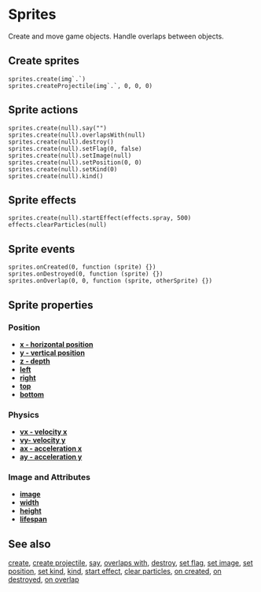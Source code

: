 # Sprites

Create and move game objects. Handle overlaps between objects.

## Create sprites

```cards
sprites.create(img`.`)
sprites.createProjectile(img`.`, 0, 0, 0)
```

## Sprite actions

```cards
sprites.create(null).say("")
sprites.create(null).overlapsWith(null)
sprites.create(null).destroy()
sprites.create(null).setFlag(0, false)
sprites.create(null).setImage(null)
sprites.create(null).setPosition(0, 0)
sprites.create(null).setKind(0)
sprites.create(null).kind()
```

## Sprite effects

```cards
sprites.create(null).startEffect(effects.spray, 500)
effects.clearParticles(null)
```

## Sprite events

```cards
sprites.onCreated(0, function (sprite) {})
sprites.onDestroyed(0, function (sprite) {})
sprites.onOverlap(0, 0, function (sprite, otherSprite) {})
```

## Sprite properties

### Position

* [**x - horizontal position**](/reference/sprites/sprite/x)
* [**y - vertical position**](/reference/sprites/sprite/y)
* [**z - depth**](/reference/sprites/sprite/z)
* [**left**](/reference/sprites/sprite/left)
* [**right**](/reference/sprites/sprite/right)
* [**top**](/reference/sprites/sprite/top)
* [**bottom**](/reference/sprites/sprite/bottom)

### Physics

* [**vx - velocity x**](/reference/sprites/sprite/vx)
* [**vy- velocity y**](/reference/sprites/sprite/vy)
* [**ax - acceleration x**](/reference/sprites/sprite/ax)
* [**ay - acceleration y**](/reference/sprites/sprite/ay)

### Image and Attributes

* [**image**](/reference/sprites/sprite/image)
* [**width**](/reference/sprites/sprite/width)
* [**height**](/reference/sprites/sprite/height)
* [**lifespan**](/reference/sprites/sprite/lifespan)

## See also

[create](/reference/sprites/create),
[create projectile](/reference/sprites/create-projectile),
[say](/reference/sprites/sprite/say),
[overlaps with](/reference/sprites/sprite/overlaps-with),
[destroy](/reference/sprites/sprite/destroy),
[set flag](/reference/sprites/sprite/set-flag),
[set image](/reference/sprites/sprite/set-image),
[set position](/reference/sprites/sprite/set-position),
[set kind](/reference/sprites/sprite/set-kind),
[kind](/reference/sprites/sprite/kind),
[start effect](/reference/sprites/sprite/start-effect),
[clear particles](/reference/sprites/sprite/clear-particles),
[on created](/reference/sprites/on-created),
[on destroyed](/reference/sprites/on-destroyed),
[on overlap](/reference/sprites/on-overlap)
